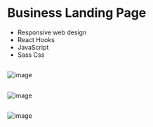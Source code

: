 # Business Landing Page 
- Responsive web design
- React Hooks
- JavaScript
- Sass Css
##

![image](https://user-images.githubusercontent.com/81360728/193542569-2774a9d5-518d-4634-85c1-909552c3815d.png)
##
![image](https://user-images.githubusercontent.com/81360728/193542648-244a3039-601d-443d-ac11-9f1c32d44593.png)
##
![image](https://user-images.githubusercontent.com/81360728/193542621-dffa53c3-1a8e-47d4-ab01-43129b6348f9.png)
##
